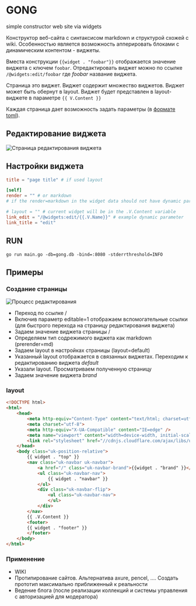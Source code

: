 # GONG

simple constructor web site via widgets

Конструктор веб-сайта с синтаксисом markdown и структурой схожей с wiki.
Особенностью является возможность апперировать блоками с динамическим контентом - виджеты.

Вместа конструкции ```{{widget . "foobar"}}``` отображается значение виджета с ключем ```foobar```.
Отредактировать виджет можно по ссылке ```/@widgets:edit/foobar``` где _foobar_ название виджета. 

Страница это виджет. 
Виджет содержит множество виджетов. 
Виджет может быть обернут в layout. 
Виджет будет представлен в layout-виджете в параметре ```{{ V.Content }}```

Каждая страница дает возможность задать параметры (в [формате toml](https://github.com/toml-lang/toml#user-content-example)).

## Редактирование виджета

![Страница редактирования виджета](https://s3.amazonaws.com/idheap/ss/127.0.0.18080widgetseditdefault_2016-03-18_09-37-17.png)


## Настройки виджета

``` toml
title = "page title" # if used layout

[self]
render = "" # or markdown
# if the render=markdown in the widget data should not have dynamic parameters

# layout = "" # current widget will be in the .V.Content variable
link_edit = "/@widgets:edit/{{.V.Name}}" # example dynamic parameter
link_title = "edit"
```

## RUN

``` shell
go run main.go -db=gong.db -bind=:8080 -stderrthreshold=INFO
```

## Примеры

### Cоздание страницы
 
![Процесс редактирования](https://s3.amazonaws.com/idheap/ss/screencast_2016-03-18_09-26-21.gif)

* Переход по ссылке /
* Включив параметр editable=1 отображаем вспомогательные ссылки (для быстрого перехода на страницу редактирования виджета)
* Задаем значение виджета страницы /
* Определяем тип содрежимого виджета как markdown (prerender=md)
* Задаем layout в настройках страницы (layout=default)
* Указанный layout отображается в связанных виджетах. Переходим к редактированию виджета _default_
* Указали layout. Просматриваем полученную страницу
* Задаем значение виджета _brand_

### layout 

``` html
<!DOCTYPE html>
<html>
	<head>
        <meta http-equiv="Content-Type" content="text/html; charset=utf-8" />
        <meta charset="utf-8">
        <meta http-equiv="X-UA-Compatible" content="IE=edge" />
        <meta name="viewport" content="width=device-width, initial-scale=1.0">
        <link rel="stylesheet" href="//cdnjs.cloudflare.com/ajax/libs/uikit/2.25.0/css/uikit.almost-flat.min.css">
	</head>
    <body class="uk-position-relative">
        {{ widget . "top" }}
        <nav class="uk-navbar uk-navbar">
            <a href="/" class="uk-navbar-brand">{{widget . "brand" }}</a>
            <ul class="uk-navbar-nav">
                {{ widget . "navbar" }}
            </ul>
            <div class="uk-navbar-flip">
                <ul class="uk-navbar-nav">
                </ul>
            </div>
        </nav>
	    {{ .V.Content }}
        <footer>
        {{ widget . "footer" }}
        </footer>
	</body>
</html>
```

### Применение

* WIKI
* Протипирование сайтов. Альтернатива axure, pencel, .... Cоздать прототип максимально приближенный к реальности
* Ведение блога (после реализации коллекций и системы управления с авторизацией для модератора)